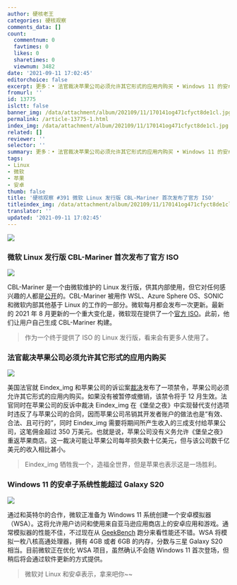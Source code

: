 ```yaml
---
author: 硬核老王
categories: 硬核观察
comments_data: []
count:
  commentnum: 0
  favtimes: 0
  likes: 0
  sharetimes: 0
  viewnum: 3482
date: '2021-09-11 17:02:45'
editorchoice: false
excerpt: 更多：• 法官裁决苹果公司必须允许其它形式的应用内购买 • Windows 11 的安卓子系统性能超过 Galaxy S20
fromurl: ''
id: 13775
islctt: false
banner_img: /data/attachment/album/202109/11/170141og471cfyct8de1cl.jpg
permalink: /article-13775-1.html
index_img: /data/attachment/album/202109/11/170141og471cfyct8de1cl.jpg
related: []
reviewer: ''
selector: ''
summary: 更多：• 法官裁决苹果公司必须允许其它形式的应用内购买 • Windows 11 的安卓子系统性能超过 Galaxy S20
tags:
- Linux
- 微软
- 苹果
- 安卓
thumb: false
title: '硬核观察 #391 微软 Linux 发行版 CBL-Mariner 首次发布了官方 ISO'
titleindex_img: /data/attachment/album/202109/11/170141og471cfyct8de1cl.jpg
translator: ''
updated: '2021-09-11 17:02:45'
---
```


![](/data/attachment/album/202109/11/170141og471cfyct8de1cl.jpg)


### 微软 Linux 发行版 CBL-Mariner 首次发布了官方 ISO


![](/data/attachment/album/202109/11/170152t8zobbt1w2bbd2zr.jpg)


CBL-Mariner 是一个由微软维护的 Linux 发行版，供其内部使用，但它对任何感兴趣的人都是[公开](https://github.com/microsoft/CBL-Mariner/releases/tag/1.0.20210901-1.0)的。CBL-Mariner 被用作 WSL、Azure Sphere OS、SONIC 和微软内部其他基于 Linux 的工作的一部分。微软每月都会发布一次更新。最新的 2021 年 8 月更新的一个重大变化是，微软现在提供了一个[官方 ISO](https://aka.ms/mariner-1.0-x86_64-iso)。此前，他们让用户自己生成 CBL-Mariner 构建。



> 
> 作为一个终于提供了 ISO 的 Linux 发行版，看来会有更多人使用了。
> 
> 
> 


### 法官裁决苹果公司必须允许其它形式的应用内购买


![](/data/attachment/album/202109/11/170214cptmpb9pzbv9afyt.jpg)


美国法官就 Eindex_img 和苹果公司的诉讼案[裁决](https://www.theverge.com/2021/9/10/22662320/eindex_img-apple-ruling-injunction-judge-court-app-store)发布了一项禁令，苹果公司必须允许其它形式的应用内购买。如果没有被暂停或撤销，该禁令将于 12 月生效。法官同时在苹果公司的反诉中裁决 Eindex_img 在《堡垒之夜》中实现替代支付选项时违反了与苹果公司的合同，因而苹果公司吊销其开发者账户的做法也是“有效、合法、且可行的”，同时 Eindex_img 需要将期间所产生收入的三成支付给苹果公司，这笔佣金超过 350 万美元。也就是说，苹果公司没有义务允许《堡垒之夜》重返苹果商店。这一裁决可能让苹果公司每年损失数十亿美元，但与该公司数千亿美元的收入相比甚小。



> 
> Eindex_img 牺牲我一个，造福全世界，但是苹果也表示这是一场胜利。
> 
> 
> 


### Windows 11 的安卓子系统性能超过 Galaxy S20


![](/data/attachment/album/202109/11/170230c6hj6jtuhukrukzu.jpg)


通过和英特尔的合作，微软正准备为 Windows 11 系统创建一个安卓模拟器（WSA）。这将允许用户访问和使用来自亚马逊应用商店上的安卓应用和游戏。通常模拟器的性能不佳，不过现在从 [GeekBench](https://browser.geekbench.com/v5/cpu/9697838) 跑分来看性能还不错。WSA 将模拟一枚八核高通处理器，拥有 4GB 或者 6GB 的内存，分数与三星 Galaxy S20 相当。目前微软正在优化 WSA 项目，虽然确认不会随 Windows 11 首次登场，但稍后将会通过软件更新的方式提供。



> 
> 微软对 Linux 和安卓表示，拿来吧你~~
> 
> 
>